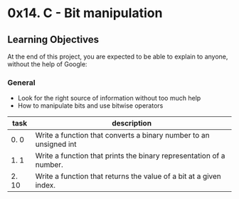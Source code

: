 # 0x14. C - Bit manipulation
## Learning Objectives
At the end of this project, you are expected to be able to explain to anyone, without the help of Google:
### General
* Look for the right source of information without too much help
* How to manipulate bits and use bitwise operators

|task | description |
| ---|----|
|0. 0| Write a function that converts a binary number to an unsigned int|
|1. 1| Write a function that prints the binary representation of a number.|
|2. 10| Write a function that returns the value of a bit at a given index.|

